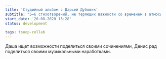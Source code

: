 ```yaml
---
title: 'Студийный альбом с Дарьей Дубовик'
subtitle: '5—6 стихотворений, не теряющих важности со временем в атмосфере электронной музыкальной импровизации'
start_date: '20-08-2020 13:28'
status: development

tags: tsoop-collab
---
```


Даша ищет возможности поделиться своими сочинениями, Денис рад поделиться своими музыкальными наработками. 